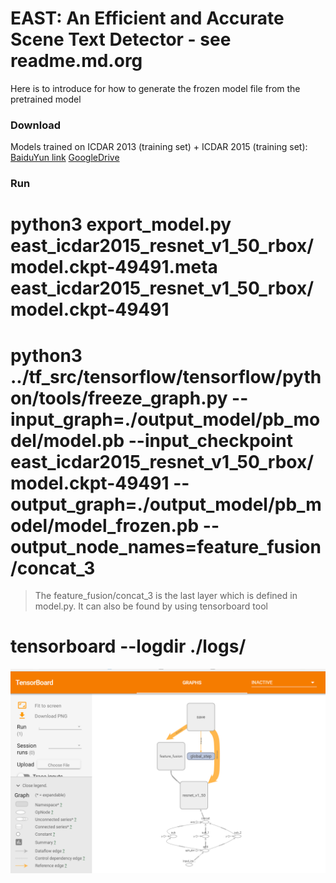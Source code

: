 # EAST: An Efficient and Accurate Scene Text Detector - see readme.md.org

Here is to introduce for how to generate the frozen model file from the pretrained model
 
 ### Download
   Models trained on ICDAR 2013 (training set) + ICDAR 2015 (training set): [BaiduYun link](http://pan.baidu.com/s/1jHWDrYQ) [GoogleDrive](https://drive.google.com/open?id=0B3APw5BZJ67ETHNPaU9xUkVoV0U)


 ### Run
   # python3 export_model.py east_icdar2015_resnet_v1_50_rbox/model.ckpt-49491.meta           east_icdar2015_resnet_v1_50_rbox/model.ckpt-49491
   # python3 ../tf_src/tensorflow/tensorflow/python/tools/freeze_graph.py --input_graph=./output_model/pb_model/model.pb --input_checkpoint east_icdar2015_resnet_v1_50_rbox/model.ckpt-49491 --output_graph=./output_model/pb_model/model_frozen.pb --output_node_names=feature_fusion/concat_3

  > The feature_fusion/concat_3 is the last layer which is defined in model.py.
  > It can also be found by using tensorboard tool
  # tensorboard --logdir ./logs/
  ![Tensorboard](tensorboard.png)

